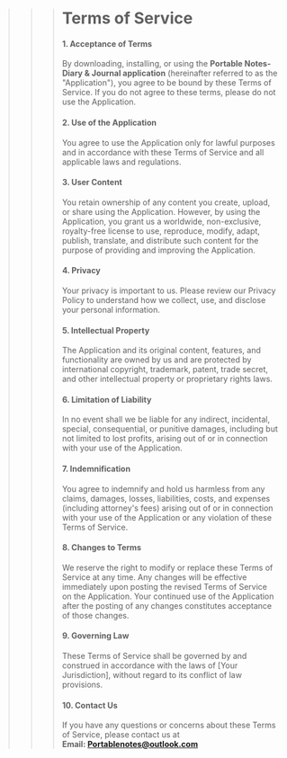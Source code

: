 >>># Terms of Service
>>>#### 1. Acceptance of Terms
>>>By downloading, installing, or using the **Portable Notes-Diary & Journal application** (hereinafter referred to as the "Application"), you agree to be bound by these Terms of Service. If you do not agree to these terms, please do not use the Application.
>>>#### 2. Use of the Application
>>>You agree to use the Application only for lawful purposes and in accordance with these Terms of Service and all applicable laws and regulations.
>>>#### 3. User Content
>>>You retain ownership of any content you create, upload, or share using the Application. However, by using the Application, you grant us a worldwide, non-exclusive, royalty-free license to use, reproduce, modify, adapt, publish, translate, and distribute such content for the purpose of providing and improving the Application.
>>>#### 4. Privacy
>>>Your privacy is important to us. Please review our Privacy Policy to understand how we collect, use, and disclose your personal information.
>>>#### 5. Intellectual Property
>>>The Application and its original content, features, and functionality are owned by us and are protected by international copyright, trademark, patent, trade secret, and other intellectual property or proprietary rights laws.
>>>#### 6. Limitation of Liability
>>>In no event shall we be liable for any indirect, incidental, special, consequential, or punitive damages, including but not limited to lost profits, arising out of or in connection with your use of the Application.
>>>#### 7. Indemnification
>>>You agree to indemnify and hold us harmless from any claims, damages, losses, liabilities, costs, and expenses (including attorney's fees) arising out of or in connection with your use of the Application or any violation of these Terms of Service.
>>>#### 8. Changes to Terms
>>>We reserve the right to modify or replace these Terms of Service at any time. Any changes will be effective immediately upon posting the revised Terms of Service on the Application. Your continued use of the Application after the posting of any changes constitutes acceptance of those changes.
>>>#### 9. Governing Law
>>>These Terms of Service shall be governed by and construed in accordance with the laws of [Your Jurisdiction], without regard to its conflict of law provisions.
>>>#### 10. Contact Us
>>>If you have any questions or concerns about these Terms of Service, please contact us at  
>>>**Email: Portablenotes@outlook.com**
